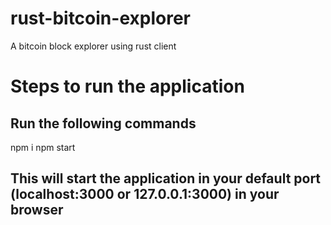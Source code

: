 # rust-bitcoin-explorer
A bitcoin block explorer using rust client

# Steps to run the application

## Run the following commands
npm i
npm start

## This will start the application in your default port (localhost:3000 or 127.0.0.1:3000) in your browser